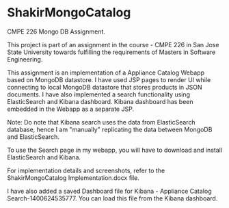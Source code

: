 ShakirMongoCatalog
==================

CMPE 226 Mongo DB Assignment.

This project is part of an assignment in the course - CMPE 226 in San Jose State University towards fulfilling the requirements of Masters in Software Engineering. 

This assignment is an implementation of a Appliance Catalog Webapp based on MongoDB datastore. I have used JSP pages to render UI while connecting to local MongoDB datastore that stores products in JSON documents. I have also implemented a search functionality using ElasticSearch and Kibana dashboard. Kibana dashboard has been embedded in the Webapp as a separate JSP.

Note: Do note that Kibana search uses the data from ElasticSearch database, hence I am "manually" replicating the data between MongoDB and ElasticSearch.

To use the Search page in my webapp, you will have to download and install ElasticSearch and Kibana. 

For implementation details and screenshots, refer to the ShakirMongoCatalog Implementation.docx file.

I have also added a saved Dashboard file for Kibana - Appliance Catalog Search-1400624535777. You can load this file from the Kibana dashboard.
